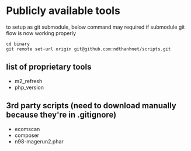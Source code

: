 # Publicly available tools
to setup as git submodule, below command may required if submodule git flow is now working properly
```
cd binary
git remote set-url origin git@github.com:ndthanhnet/scripts.git
```

## list of proprietary tools
- m2_refresh
- php_version

## 3rd party scripts (need to download manually because they're in .gitignore)
- ecomscan
- composer
- n98-magerun2.phar
